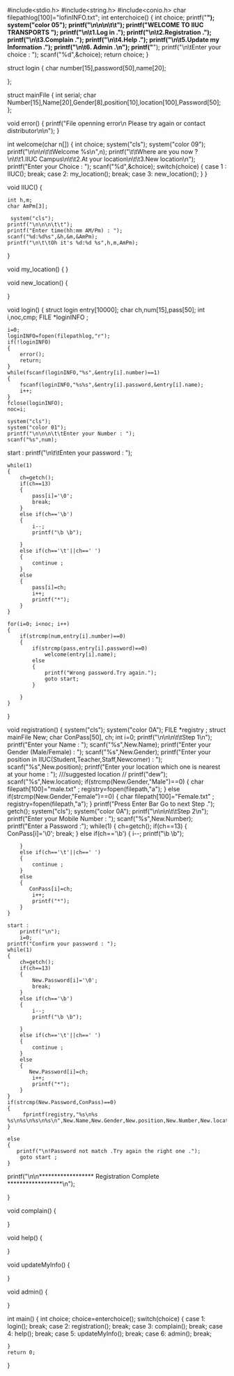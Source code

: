 #include<stdio.h>
#include<string.h>
#include<conio.h>
char filepathlog[100]="lofinINFO.txt";
int enterchoice()
{
    int choice;
    printf("**************************************************");
    system("color 05");
    printf("\n\n\n\t\t");
    printf("WELCOME TO IIUC TRANSPORTS ");
    printf("\n\t1.Log in .");
    printf("\n\t2.Registration .");
    printf("\n\t3.Complain .");
    printf("\n\t4.Help .");
    printf("\n\t5.Update my Information .");
    printf("\n\t6. Admin .\n");
    printf("**************************************************");
    printf("\n\tEnter your choice : ");
    scanf("%d",&choice);
    return choice;
}



struct login
{
    char number[15],password[50],name[20];

};


struct mainFile
{
    int serial;
    char Number[15],Name[20],Gender[8],position[10],location[100],Password[50];
};



void error()
{
    printf("File openning error\n Please try again or contact distributor\n\n");
}




int welcome(char n[])
{
    int choice;
    system("cls");
    system("color 09");
    printf("\n\n\n\t\tWelcome %s\n",n);
    printf("\t\tWhere are you now ?\n\t\t1.IIUC Campus\n\t\t2.At your location\n\t\t3.New location\n");
    printf("Enter your Choice : ");
    scanf("%d",&choice);
    switch(choice)
    {
    case 1 :
        IIUC();
        break;
    case 2:
        my_location();
        break;
    case 3:
        new_location();
    }
}



void IIUC()
{

    int h,m;
    char AmPm[3];

     system("cls");
    printf("\n\n\n\t\t");
    printf("Enter time(hh:mm AM/Pm) : ");
    scanf("%d:%d%s",&h,&m,&AmPm);
    printf("\n\t\tOh it's %d:%d %s",h,m,AmPm);


}



void my_location()
{
}



void new_location()
{

}




void login()
{
    struct login entry[10000];
    char ch,num[15],pass[50];
    int i,noc,cmp;
    FILE *loginINFO ;


    i=0;
    loginINFO=fopen(filepathlog,"r");
    if(!loginINFO)
    {
        error();
        return;
    }
    while(fscanf(loginINFO,"%s",&entry[i].number)==1)
    {
        fscanf(loginINFO,"%s%s",&entry[i].password,&entry[i].name);
        i++;
    }
    fclose(loginINFO);
    noc=i;

    system("cls");
    system("color 01");
    printf("\n\n\n\t\tEnter your Number : ");
    scanf("%s",num);
start :
    printf("\n\t\tEnten your password : ");

    while(1)
    {
        ch=getch();
        if(ch==13)
        {
            pass[i]='\0';
            break;
        }
        else if(ch=='\b')
        {
            i--;
            printf("\b \b");

        }
        else if(ch=='\t'||ch==' ')
        {
            continue ;
        }
        else
        {
            pass[i]=ch;
            i++;
            printf("*");
        }
    }

    for(i=0; i<noc; i++)
    {
        if(strcmp(num,entry[i].number)==0)
        {
            if(strcmp(pass,entry[i].password)==0)
                welcome(entry[i].name);
            else
            {
                printf("Wrong password.Try again.");
                goto start;
            }

        }
    }


}





void registration()
{
    system("cls");
    system("color 0A");
    FILE *registry ;
    struct mainFile New;
    char ConPass[50], ch;
    int i=0;
printf("\n\n\n\t\tStep 1\n");
    printf("Enter your Name : ");
    scanf("%s",New.Name);
    printf("Enter your Gender (Male/Female) : ");
    scanf("%s",New.Gender);
    printf("Enter your position in IIUC(Student,Teacher,Staff,Newcomer) : ");
    scanf("%s",New.position);
   printf("Enter your location which one is nearest at your home : ");
    ///suggested location
   // printf("dew");
   scanf("%s",New.location);
    if(strcmp(New.Gender,"Male")==0)
    {
        char filepath[100]="male.txt" ;
        registry=fopen(filepath,"a");
    }
    else if(strcmp(New.Gender,"Female")==0)
    {
        char filepath[100]="Female.txt" ;
        registry=fopen(filepath,"a");
    }
    printf("Press Enter Bar Go to next Step .");
    getch();
    system("cls");
    system("color 0A");
    printf("\n\n\n\t\tStep 2\n");
    printf("Enter your Mobile Number : ");
    scanf("%s",New.Number);
    printf("Enter a Password :");
    while(1)
    {
        ch=getch();
        if(ch==13)
        {
            ConPass[i]='\0';
            break;
        }
        else if(ch=='\b')
        {
            i--;
            printf("\b \b");

        }
        else if(ch=='\t'||ch==' ')
        {
            continue ;
        }
        else
        {
           ConPass[i]=ch;
            i++;
            printf("*");
        }
    }

    start :
        printf("\n");
        i=0;
    printf("Confirm your password : ");
    while(1)
    {
        ch=getch();
        if(ch==13)
        {
            New.Password[i]='\0';
            break;
        }
        else if(ch=='\b')
        {
            i--;
            printf("\b \b");

        }
        else if(ch=='\t'||ch==' ')
        {
            continue ;
        }
        else
        {
           New.Password[i]=ch;
            i++;
            printf("*");
        }
    }
    if(strcmp(New.Password,ConPass)==0)
    {
         fprintf(registry,"%s\n%s %s\n%s\n%s\n%s\n",New.Name,New.Gender,New.position,New.Number,New.location,New.Password);
    }

    else
    {
       printf("\n!Password not match .Try again the right one .");
        goto start ;
    }

 printf("\n\n****************** Registration Complete ******************\n");


}




void complain()
{

}






void help()
{

}



void updateMyInfo()
{

}



void admin()
{

}


int main()
{
    int choice;
    choice=enterchoice();
    switch(choice)
    {
    case 1:
        login();
        break;
    case 2:
        registration();
        break;
    case 3:
        complain();
        break;
    case 4:
        help();
        break;
    case 5:
        updateMyInfo();
        break;
    case 6:
        admin();
        break;

    }
    return 0;
}
